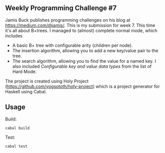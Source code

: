 ## Weekly Programming Challenge #7

Jamis Buck publishes programming challenges on his blog at 
https://medium.com/@jamis/. This is my submission for week 7. This time it's
all about B+trees. I managed to (almost) complete normal mode, which includes
- A basic B+ tree with configurable arity (children per node).
- The insertion algorithm, allowing you to add a new key/value pair to the tree.
- The search algorithm, allowing you to find the value for a named key.
I also included *Configurable key and value data types* from the list of Hard Mode.

The project is created using Holy Project (https://github.com/yogsototh/holy-project) which is a project generator for Haskell using Cabal.

## Usage
Build: 
```
cabal build
```
Test: 
```
cabal test
```